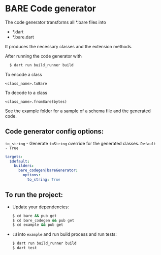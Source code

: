 # BARE Code generator

The code generator transforms all *.bare files into 
- *.dart
- *.bare.dart

It produces the necessary classes and the extension methods.

After running the code generator with 
```bash
  $ dart run build_runner build
```


To encode a class
```
<class_name>.toBare
```

To decode to a class
```
<class_name>.fromBare(bytes)
```

See the example folder for a sample of a schema file and the generated code.
## Code generator config options:
`to_string` - Generate `toString` override for the generated classes. `Default - True` 
```yaml
targets:
  $default:
    builders:
      bare_codegen|bareGenerator:
        options:
          to_string: True
```
## To run the project:

- Update your dependencies:

  ```bash
  $ cd bare && pub get
  $ cd bare_codegen && pub get
  $ cd example && pub get
  ```

- `cd` into `example` and run build process and run tests:

  ```bash
  $ dart run build_runner build
  $ dart test
  ```

